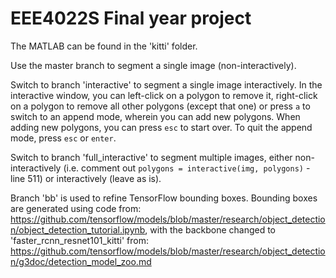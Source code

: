 # EEE4022S Final year project

The MATLAB can be found in the 'kitti' folder.

Use the master branch to segment a single image (non-interactively).

Switch to branch 'interactive' to segment a single image interactively. In the interactive window, you can left-click on a polygon to remove it, right-click on a polygon to remove all other polygons (except that one) or press `a` to switch to an append mode, wherein you can add new polygons. When adding new polygons, you can press `esc` to start over. To quit the append mode, press `esc` or `enter`.

Switch to branch 'full_interactive' to segment multiple images, either non-interactively (i.e. comment out `polygons = interactive(img, polygons)` - line 511) or interactively (leave as is).

Branch 'bb' is used to refine TensorFlow bounding boxes. Bounding boxes are generated using code from: https://github.com/tensorflow/models/blob/master/research/object_detection/object_detection_tutorial.ipynb, with the backbone changed to 'faster_rcnn_resnet101_kitti' from: https://github.com/tensorflow/models/blob/master/research/object_detection/g3doc/detection_model_zoo.md
